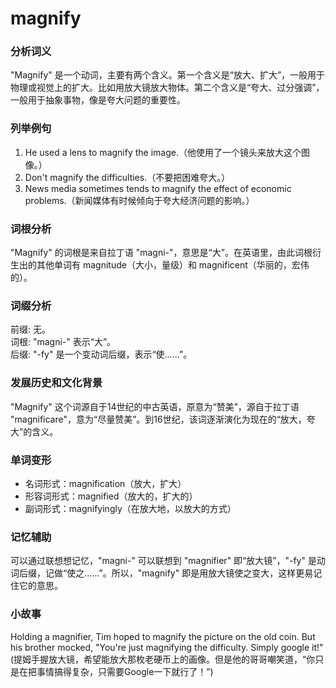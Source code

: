 # magnify

### 分析词义

  

"Magnify" 是一个动词，主要有两个含义。第一个含义是“放大、扩大”，一般用于物理或视觉上的扩大。比如用放大镜放大物体。第二个含义是“夸大、过分强调”，一般用于抽象事物，像是夸大问题的重要性。

  

### 列举例句

  

1.  He used a lens to magnify the image.（他使用了一个镜头来放大这个图像。）
2.  Don't magnify the difficulties.（不要把困难夸大。）
3.  News media sometimes tends to magnify the effect of economic problems.（新闻媒体有时候倾向于夸大经济问题的影响。）

  

### 词根分析

  

"Magnify" 的词根是来自拉丁语 "magni-"，意思是“大”。在英语里，由此词根衍生出的其他单词有 magnitude（大小，量级）和 magnificent（华丽的，宏伟的）。

  

### 词缀分析

  

前缀: 无。  
词根: "magni-" 表示“大”。  
后缀: "-fy" 是一个变动词后缀，表示“使……”。

  

### 发展历史和文化背景

  

"Magnify" 这个词源自于14世纪的中古英语，原意为“赞美”，源自于拉丁语 "magnificare"，意为“尽量赞美”。到16世纪，该词逐渐演化为现在的“放大，夸大”的含义。

  

### 单词变形

  

*   名词形式：magnification（放大，扩大）
*   形容词形式：magnified（放大的，扩大的）
*   副词形式：magnifyingly（在放大地，以放大的方式）

  

### 记忆辅助

  

可以通过联想想记忆，"magni-" 可以联想到 "magnifier" 即“放大镜”，"-fy" 是动词后缀，记做“使之......”。所以，"magnify" 即是用放大镜使之变大，这样更易记住它的意思。

  

### 小故事

  

Holding a magnifier, Tim hoped to magnify the picture on the old coin. But his brother mocked, "You're just magnifying the difficulty. Simply google it!" (提姆手握放大镜，希望能放大那枚老硬币上的画像。但是他的哥哥嘲笑道，“你只是在把事情搞得复杂，只需要Google一下就行了！”)
